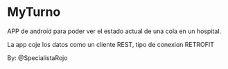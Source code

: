 # MyTurno

APP de android para poder ver el estado actual de una cola en un hospital.

La app coje los datos como un cliente REST, tipo de conexion RETROFIT

By: @SpecialistaRojo



